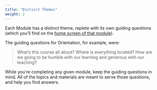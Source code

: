```yaml
---
title: "Distinct Themes"
weight: 2
---
```


Each Module has a distinct theme, replete with its own guiding questions (which you'll find on the [home screen of that module](/)).

The guiding questions for Orientation, for example, were:

>What’s this course all about? Where is everything located? How are we going to be humble with our learning and generous with our teaching?

While you're completing any given module, keep the guiding questions in mind. All of the topics and materials are meant to serve those questions, and help you find answers.
